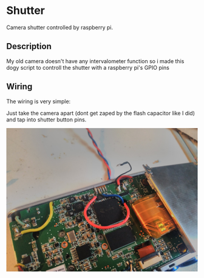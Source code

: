 # Shutter
Camera shutter controlled by raspberry pi.

## Description
My old camera doesn't have any intervalometer function so i made this dogy script to controll the shutter with a raspberry pi's GPIO pins 

## Wiring
The wiring is very simple:

Just take the camera apart (dont get zaped by the flash capacitor like I did) and tap into shutter button pins.

![alt text](https://github.com/Mnux9/shutter/blob/main/images/shutter-tap.jpg)
